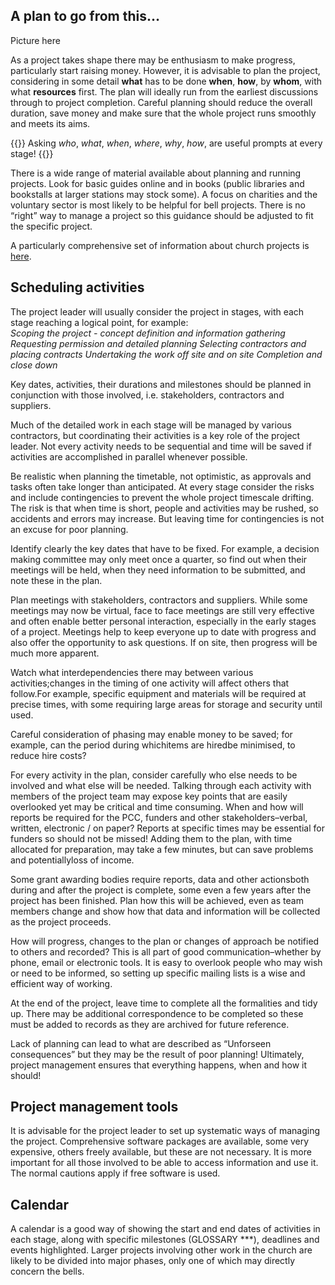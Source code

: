 ## A plan to go from this… 

Picture here

As a project takes shape there may be enthusiasm to make progress, particularly start raising money. However, it is advisable to plan the project, considering in some detail **what** has to be done **when**, **how**, by **whom**, with what **resources** first. The plan will ideally run from the earliest discussions through to project completion. Careful planning should reduce the overall duration, save money and make sure that the whole project runs smoothly and meets its aims. 

{{<hint warning>}}
Asking *who*, *what*, *when*, *where*, *why*, *how*, are useful prompts at every stage! 
{{</hint>}}

There is a wide range of material available about planning and running projects. Look for basic guides online and in books (public libraries and bookstalls at larger stations may stock some). A focus on charities and the voluntary sector is most likely to be helpful for bell projects. There is no “right” way to manage a project so this guidance should be adjusted to fit the specific project.  

A particularly comprehensive set of information about church projects is [here](https://www.hereford.anglican.org/parish-support/community-partnership/crossing-the-threshold-toolkit/).

## Scheduling activities 
The project leader will usually consider the project in stages, with each stage reaching a logical point, for example:  
*Scoping the project - concept definition and information gathering*
*Requesting permission and detailed planning*
*Selecting contractors and placing contracts*
*Undertaking the work off site and on site*
*Completion and close down*

Key dates, activities, their durations and milestones should be planned in conjunction with those involved, i.e. stakeholders, contractors and suppliers.

Much of the detailed work in each stage will be managed by various contractors, but coordinating their activities is a key role of the project leader. Not every activity needs to be sequential and time will be saved if activities are accomplished in parallel whenever possible.

Be realistic when planning the timetable, not optimistic, as approvals and tasks often take longer than anticipated. At every stage consider the risks and include contingencies to prevent the whole project timescale drifting. The risk is that when time is short, people and activities may be rushed, so accidents and errors may increase. But leaving time for contingencies is not an excuse for poor planning.

Identify clearly the key dates that have to be fixed. For example, a decision making committee may only meet once a quarter, so find out when their meetings will be held, when they need information to be submitted, and note these in the plan.

Plan meetings with stakeholders, contractors and suppliers. While some meetings may now be virtual, face to face meetings are still very effective and often enable better personal interaction, especially in the early stages of a project. Meetings help to keep everyone up to date with progress and also offer the opportunity to ask questions. If on site, then progress will be much more
apparent.

Watch what interdependencies there may between various activities;changes in the timing of one activity will affect others that follow.For example, specific equipment and materials will be required at precise times, with some requiring large areas for storage and security until used.

Careful consideration of phasing may enable money to be saved; for example, can the period during whichitems are hiredbe minimised, to reduce hire costs?

For every activity in the plan, consider carefully who else needs to be involved and what else will be needed. Talking through each activity with members of the project team may expose key points that are easily overlooked yet may be critical and time consuming. When and how will reports be required for the PCC, funders and other stakeholders–verbal, written, electronic / on paper? Reports at specific times may be essential for funders so should not be missed! Adding them to the plan, with time allocated for preparation, may take a few minutes, but can save problems and potentiallyloss of income.

Some grant awarding bodies require reports, data and other actionsboth during and after the project is complete, some even a few years after the project has been finished. Plan how this will be achieved, even as team members change and show how that data and information will be collected as the project proceeds.

How will progress, changes to the plan or changes of approach be notified to others and recorded? This is all part of good communication–whether by phone, email or electronic tools. It is easy to overlook people who may wish or need to be informed, so setting up specific mailing lists is a wise and efficient way of working.

At the end of the project, leave time to complete all the formalities and tidy up. There may be additional correspondence to be completed so these must be added to records as they are archived for future reference.

Lack of planning can lead to what are described as “Unforseen consequences” but they may be the result of poor planning! Ultimately, project management ensures that everything happens, when and how it should!

## Project management tools
It is advisable for the project leader to set up systematic ways of managing the project. Comprehensive software packages are available, some very expensive, others freely available, but these are not necessary. It is more important for all those involved to be able to access information and use it. The normal cautions apply if free software is used. 

## Calendar 
A calendar is a good way of showing the start and end dates of activities in each stage, along with specific milestones (GLOSSARY ***), deadlines and events highlighted. Larger projects involving other work in the church are likely to be divided into major phases, only one of which may directly concern the bells. 
